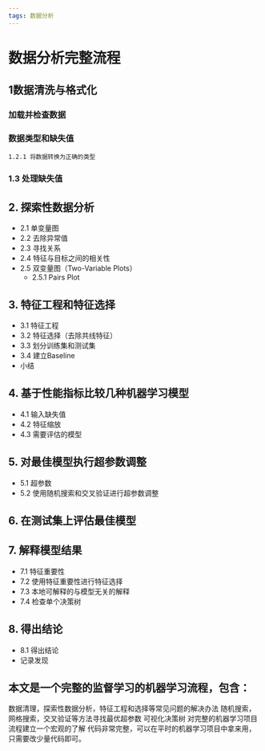 ```yaml
---
tags: 数据分析
---
```

# 数据分析完整流程
## 1数据清洗与格式化
  ### 加载并检查数据
  ### 数据类型和缺失值
    1.2.1 将数据转换为正确的类型
  ### 1.3 处理缺失值
## 2. 探索性数据分析
- 2.1 单变量图
- 2.2 去除异常值
- 2.3 寻找关系
- 2.4 特征与目标之间的相关性
- 2.5 双变量图（Two-Variable Plots）
  - 2.5.1 Pairs Plot
## 3. 特征工程和特征选择
  - 3.1 特征工程
  - 3.2 特征选择（去除共线特征）
  - 3.3 划分训练集和测试集
  - 3.4 建立Baseline
  - 小结
## 4. 基于性能指标比较几种机器学习模型
  - 4.1 输入缺失值
  - 4.2 特征缩放
  - 4.3 需要评估的模型
## 5. 对最佳模型执行超参数调整
  - 5.1 超参数
  - 5.2 使用随机搜索和交叉验证进行超参数调整
## 6. 在测试集上评估最佳模型
## 7. 解释模型结果
  - 7.1 特征重要性
  - 7.2 使用特征重要性进行特征选择
  - 7.3 本地可解释的与模型无关的解释
  - 7.4 检查单个决策树
## 8. 得出结论
  - 8.1 得出结论
  - 记录发现

## 本文是一个完整的监督学习的机器学习流程，包含：


数据清理，探索性数据分析，特征工程和选择等常见问题的解决办法
随机搜索，网格搜索，交叉验证等方法寻找最优超参数
可视化决策树
对完整的机器学习项目流程建立一个宏观的了解
代码非常完整，可以在平时的机器学习项目中拿来用，只需要改少量代码即可。